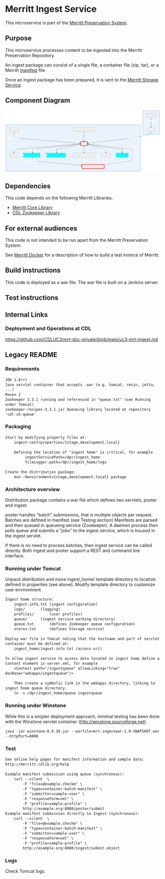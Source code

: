 # Merritt Ingest Service

This microservice is part of the [Merritt Preservation System](https://github.com/CDLUC3/mrt-doc).

## Purpose

This microservice processes content to be ingested into the Merritt Preservation Repository.

An ingest package can consist of a single file, a container file (zip, tar), or a 
Merritt [manifest](https://github.com/CDLUC3/mrt-doc/wiki/Manifests) file.

Once an ingest package has been prepared, it is sent to the [Merritt Storage Service](https://github.com/CDLUC3/mrt-store).

## Component Diagram
![Flowchart](https://github.com/CDLUC3/mrt-doc/raw/main/diagrams/ingest.mmd.svg)

## Dependencies

This code depends on the following Merritt Libraries.
- [Merritt Core Library](https://github.com/CDLUC3/mrt-core2)
- [CDL Zookeeper Library](https://github.com/CDLUC3/cdl-zk-queue)

## For external audiences
This code is not intended to be run apart from the Merritt Preservation System.

See [Merritt Docker](https://github.com/CDLUC3/merritt-docker) for a description of how to build a test instnce of Merritt.

## Build instructions
This code is deployed as a war file. The war file is built on a Jenkins server.

## Test instructions

## Internal Links

### Deployment and Operations at CDL

https://github.com/CDLUC3/mrt-doc-private/blob/main/uc3-mrt-ingest.md

## Legacy README

### Requirements
```
JDK 1.6(+)
Java servlet container that accepts .war (e.g. tomcat, resin, jetta, ...)
Maven 2
Zookeeper 3.3.1 running and referenced in "queue.txt" (see Running under Tomcat)
zookeeper-recipes-3.3.1.jar Queueing library located at repository 'cdl-zk-queue'
```

### Packaging
```
Start by modifying property files at:
    ingest-conf/properties/{stage,development,local}

    Defining the location of "ingest home" is critical, for example
         ingestServicePath=/dpr/ingest_home
         fileLogger.path=/dpr/ingest_home/logs

Create the distribution package: 
    mvn -Denvironment={stage,development,local} package
```

### Architecture overview
Distribution package contains a war file which defines two servlets, poster and ingest.  

poster handles "batch" submissions, that is multiple objects per request.  Batches are defined in manifest (see Testing section)
Manifests are parsed and then queued in queueing service (Zookeeper).  A daemon process then polls queue and submits a "jobs" to the ingest service, which is housed in the ingest servlet.

If there is no need to process batches, then ingest service can be called directly.  Both ingest and poster support a REST and command line interface.


### Running under Tomcat
Unpack distribution and move ingest_home/ template directory to location defined in properties (see above).
Modify template directory to customize user environment.

```
Ingest home structure:
    ingest-info.txt	(ingest configuration)
    logs/		(logging)
    profiles/		(user profiles)
    queue/		(ingest service working directory)
    queue.txt		(defines Zookeeper queue configuration)
    stores.txt		(defines Storage service)

Deploy war file in Tomcat noting that the hostname and port of servlet container must be defined at:
    ingest_home/ingest-info.txt (access-uri)

To allow ingest service to access data located in ingest home define a Context element in server.xml, for example
    <Context path="/ingestqueue" allowLinking="true" docBase="webapps/ingestqueue"/>

    Then create a symbolic link in the webapps directory, linking to ingest home queue directory.
	ln -s /dpr/ingest_home/queue ingestqueue
```


### Running under Winstone
While this is a simpler deployment approach, minimal testing has been done with the Winstone servlet container (http://winstone.sourceforge.net)

```
java -jar winstone-0.9.10.jar --warfile=mrt-ingestwar-1.0-SNAPSHOT.war --httpPort=8090
```

### Test
```
See online help pages for manifest information and sample data: http://merritt.cdlib.org/help

Example manifest submission using queue (synchronous):
    curl --silent  \
        -F "file=@example.checkm" \
        -F "type=container-batch-manifest" \
        -F "submitter=sample-user" \
        -F "responseForm=xml" \
        -F "profile=sample-profile" \
        http://example.org:8080/poster/submit
Example manifest submission directly to Ingest (synchronous):
    curl --silent  \
        -F "file=@example.checkm" \
        -F "type=container-batch-manifest" \
        -F "submitter=sample-user" \
        -F "responseForm=xml" \
        -F "profile=sample-profile" \
        http://example.org:8080/ingest/submit-object
```
### Logs
Check Tomcat logs.

